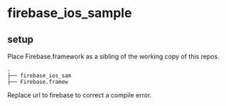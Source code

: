 firebase_ios_sample
===================

## setup

Place Firebase.framework as a sibling of the working copy of this repos.

    .
    ├── firebase_ios_sam
    ├── Firebase.framew

Replace url to firebase to correct a compile error.
